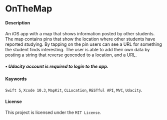 # OnTheMap

#### Description
An iOS app with a map that shows information posted by other students. The map contains pins that show the location where other students have reported studying. By tapping on the pin users can see a URL for something the student finds interesting. The user is able to add their own data by posting a string that reverse geocoded to a location, and a URL.
##### • Udacity account is required to login to the app.
#### Kaywords
`Swift 5`, `Xcode 10.3`, `MapKit`, `CLLocation`, `RESTful API`, `MVC`, `Udacity`.
#### License 
This project is licensed under the `MIT License`.

